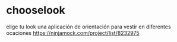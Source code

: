 # chooselook
elige tu look una aplicación de orientación para vestir en diferentes ocaciones
https://ninjamock.com/project/list/8232975
